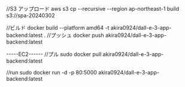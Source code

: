 //S3 アップロード
aws s3 cp --recursive --region ap-northeast-1 build s3://spa-20240302

//ビルド
docker build --platform amd64 -t akira0924/dall-e-3-app-backend:latest .
//プッシュ
docker push akira0924/dall-e-3-app-backend:latest

-----EC2------
//プル
sudo docker pull akira0924/dall-e-3-app-backend:latest

//run
sudo docker run -d -p 80:5000 akira0924/dall-e-3-app-backend:latest
